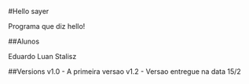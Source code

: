 #Hello sayer

Programa que diz hello!

##Alunos

Eduardo Luan Stalisz

##Versions
v1.0 - A primeira versao
v1.2 - Versao entregue na data 15/2
